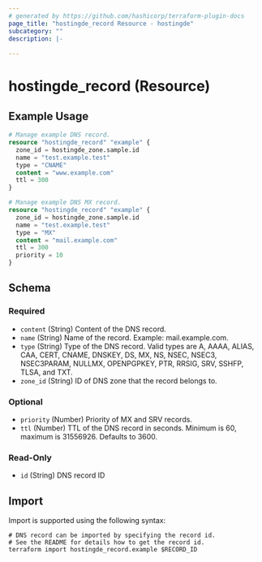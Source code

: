 ```yaml
---
# generated by https://github.com/hashicorp/terraform-plugin-docs
page_title: "hostingde_record Resource - hostingde"
subcategory: ""
description: |-
  
---
```


# hostingde_record (Resource)



## Example Usage

```terraform
# Manage example DNS record.
resource "hostingde_record" "example" {
  zone_id = hostingde_zone.sample.id
  name = "test.example.test"
  type = "CNAME"
  content = "www.example.com"
  ttl = 300
}

# Manage example DNS MX record.
resource "hostingde_record" "example" {
  zone_id = hostingde_zone.sample.id
  name = "test.example.test"
  type = "MX"
  content = "mail.example.com"
  ttl = 300
  priority = 10
}
```

<!-- schema generated by tfplugindocs -->
## Schema

### Required

- `content` (String) Content of the DNS record.
- `name` (String) Name of the record. Example: mail.example.com.
- `type` (String) Type of the DNS record. Valid types are A, AAAA, ALIAS, CAA, CERT, CNAME, DNSKEY, DS, MX, NS, NSEC, NSEC3, NSEC3PARAM, NULLMX, OPENPGPKEY, PTR, RRSIG, SRV, SSHFP, TLSA, and TXT.
- `zone_id` (String) ID of DNS zone that the record belongs to.

### Optional

- `priority` (Number) Priority of MX and SRV records.
- `ttl` (Number) TTL of the DNS record in seconds. Minimum is 60, maximum is 31556926. Defaults to 3600.

### Read-Only

- `id` (String) DNS record ID

## Import

Import is supported using the following syntax:

```shell
# DNS record can be imported by specifying the record id.
# See the README for details how to get the record id.
terraform import hostingde_record.example $RECORD_ID
```
